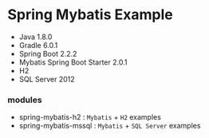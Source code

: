 # Spring Mybatis Example 

- Java 1.8.0
- Gradle 6.0.1
- Spring Boot 2.2.2
- Mybatis Spring Boot Starter 2.0.1
- H2
- SQL Server 2012

### modules
- spring-mybatis-h2 : `Mybatis` + `H2` examples 
- spring-mybatis-mssql : `Mybatis` + `SQL Server` examples 
